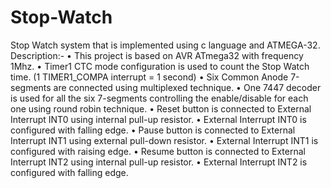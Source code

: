 # Stop-Watch
Stop Watch system that is implemented using c language and ATMEGA-32.
Description:-
• This project is based on AVR ATmega32 with frequency 1Mhz. 
• Timer1 CTC mode configuration is used to count the Stop Watch time. (1 TIMER1_COMPA interrupt = 1 second) 
• Six Common Anode 7-segments are connected using multiplexed technique.
• One 7447 decoder is used for all the six 7-segments controlling the enable/disable for each one using round robin technique.
• Reset button is connected to External Interrupt INT0 using internal pull-up resistor. 
• External Interrupt INT0 is configured with falling edge. • Pause button is connected to External Interrupt INT1 using external pull-down resistor.
• External Interrupt INT1 is configured with raising edge. • Resume button is connected to External Interrupt INT2 using internal pull-up resistor. 
• External Interrupt INT2 is configured with falling edge.
